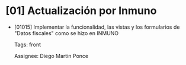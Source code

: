 # [01] Actualización por Inmuno

- [01015] Implementar la funcionalidad, las vistas y los formularios de "Datos fiscales" como se hizo en INMUNO

  Tags: front

  Assignee: Diego Martin Ponce
